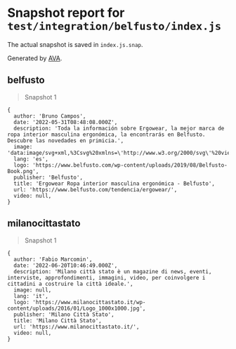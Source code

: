 # Snapshot report for `test/integration/belfusto/index.js`

The actual snapshot is saved in `index.js.snap`.

Generated by [AVA](https://avajs.dev).

## belfusto

> Snapshot 1

    {
      author: 'Bruno Campos',
      date: '2022-05-31T08:48:08.000Z',
      description: 'Toda la información sobre Ergowear, la mejor marca de ropa interior masculina ergonómica, la encontrarás en Belfusto. Descubre las novedades en primicia.',
      image: 'data:image/svg+xml,%3Csvg%20xmlns=\'http://www.w3.org/2000/svg\'%20viewBox=\'0%200%2050%2058\'%3E%3C/svg%3E',
      lang: 'es',
      logo: 'https://www.belfusto.com/wp-content/uploads/2019/08/Belfusto-Book.png',
      publisher: 'Belfusto',
      title: 'Ergowear Ropa interior masculina ergonómica - Belfusto',
      url: 'https://www.belfusto.com/tendencia/ergowear/',
      video: null,
    }

## milanocittastato

> Snapshot 1

    {
      author: 'Fabio Marcomin',
      date: '2022-06-20T10:46:49.000Z',
      description: 'Milano città stato è un magazine di news, eventi, interviste, approfondimenti, immagini, video, per coinvolgere i cittadini a costruire la città ideale.',
      image: null,
      lang: 'it',
      logo: 'https://www.milanocittastato.it/wp-content/uploads/2016/01/Logo_1000x1000.jpg',
      publisher: 'Milano Città Stato',
      title: 'Milano Città Stato',
      url: 'https://www.milanocittastato.it/',
      video: null,
    }
